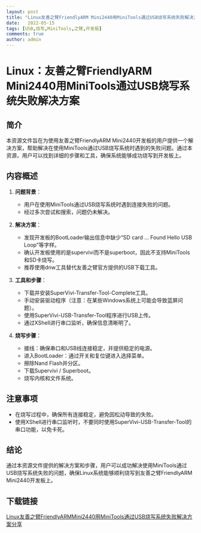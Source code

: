 ```yaml
---
layout: post
title: "Linux友善之臂FriendlyARM Mini2440用MiniTools通过USB烧写系统失败解决方案"
date:   2022-05-15
tags: [USB,烧写,MiniTools,之臂,开发板]
comments: true
author: admin
---
```

# Linux：友善之臂FriendlyARM Mini2440用MiniTools通过USB烧写系统失败解决方案

## 简介
本资源文件旨在为使用友善之臂FriendlyARM Mini2440开发板的用户提供一个解决方案，帮助解决在使用MiniTools通过USB烧写系统时遇到的失败问题。通过本资源，用户可以找到详细的步骤和工具，确保系统能够成功烧写到开发板上。

## 内容概述
1. **问题背景**：
   - 用户在使用MiniTools通过USB烧写系统时遇到连接失败的问题。
   - 经过多次尝试和搜索，问题仍未解决。

2. **解决方案**：
   - 发现开发板的BootLoader输出信息中缺少“SD card … Found Hello USB Loop”等字样。
   - 确认开发板使用的是supervivi而不是superboot，因此不支持MiniTools和SD卡烧写。
   - 推荐使用dnw工具替代友善之臂官方提供的USB下载工具。

3. **工具和步骤**：
   - 下载并安装SuperVivi-Transfer-Tool-Complete工具。
   - 手动安装驱动程序（注意：在某些Windows系统上可能会导致蓝屏问题）。
   - 使用SuperVivi-USB-Transfer-Tool程序进行USB上传。
   - 通过XShell进行串口监听，确保信息清晰明了。

4. **烧写步骤**：
   - 接线：确保串口和USB线连接稳定，并提供稳定的电源。
   - 进入BootLoader：通过开关和复位键进入选择菜单。
   - 擦除Nand Flash并分区。
   - 下载Supervivi / Superboot。
   - 烧写内核和文件系统。

## 注意事项
- 在烧写过程中，确保所有连接稳定，避免因松动导致的失败。
- 使用XShell进行串口监听时，不要同时使用SuperVivi-USB-Transfer-Tool的串口功能，以免卡死。

## 结论
通过本资源文件提供的解决方案和步骤，用户可以成功解决使用MiniTools通过USB烧写系统失败的问题，确保Linux系统能够顺利烧写到友善之臂FriendlyARM Mini2440开发板上。

## 下载链接

[Linux友善之臂FriendlyARMMini2440用MiniTools通过USB烧写系统失败解决方案分享](https://pan.quark.cn/s/bc60490f837d)